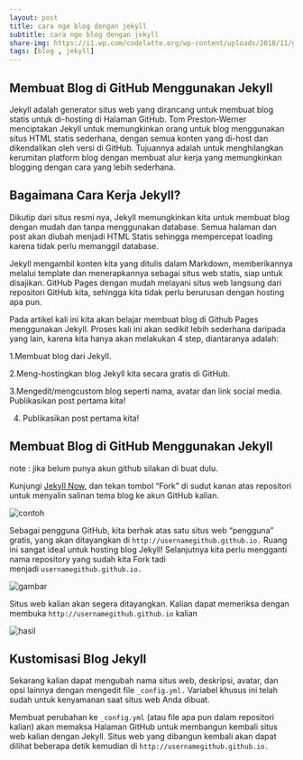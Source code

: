 ```yaml
---
layout: post
title: cara nge blog dengan jekyll
subtitle: cara nge blog dengan jekyll
share-img: https://i1.wp.com/codelatte.org/wp-content/uploads/2018/11/github-jekyll.png
tags: [blog , jekyll]
---
```


## Membuat Blog di GitHub Menggunakan Jekyll 

Jekyll adalah generator situs web yang dirancang untuk membuat blog statis untuk di-hosting di Halaman GitHub. Tom Preston-Werner menciptakan Jekyll untuk memungkinkan orang untuk blog menggunakan situs HTML statis sederhana, dengan semua konten yang di-host dan dikendalikan oleh versi di GitHub. Tujuannya adalah untuk menghilangkan kerumitan platform blog dengan membuat alur kerja yang memungkinkan blogging dengan cara yang lebih sederhana.

## Bagaimana Cara Kerja Jekyll?

Dikutip dari situs resmi nya, Jekyll memungkinkan kita untuk membuat blog dengan mudah dan tanpa menggunakan database. Semua halaman dan post akan diubah menjadi HTML Statis sehingga mempercepat loading karena tidak perlu memanggil database.

Jekyll mengambil konten kita yang ditulis dalam Markdown, memberikannya melalui template dan menerapkannya sebagai situs web statis, siap untuk disajikan. GitHub Pages dengan mudah melayani situs web langsung dari repositori GitHub kita, sehingga kita tidak perlu berurusan dengan hosting apa pun.





Pada artikel kali ini kita akan belajar membuat blog di Github Pages menggunakan Jekyll. Proses kali ini akan sedikit lebih sederhana daripada yang lain, karena kita hanya akan melakukan 4 step, diantaranya adalah:

1.Membuat blog dari Jekyll.

2.Meng-hostingkan blog Jekyll kita secara gratis di GitHub.

3.Mengedit/mengcustom blog seperti nama, avatar dan link social media.
Publikasikan post pertama kita!

4. Publikasikan post pertama kita!

## Membuat Blog di GitHub Menggunakan Jekyll

note : jika belum punya akun github silakan di buat dulu.


Kunjungi [Jekyll Now](http://www.github.com/barryclark/jekyll-now), dan tekan tombol “Fork” di sudut kanan atas repositori untuk menyalin salinan tema blog ke akun GitHub kalian.

![contoh](https://i0.wp.com/cloud.netlifyusercontent.com/assets/344dbf88-fdf9-42bb-adb4-46f01eedd629/cddcf942-6cc7-4a1f-bf1b-5066b5e553ec/step1.gif)

Sebagai pengguna GitHub, kita berhak atas satu situs web “pengguna” gratis, yang akan ditayangkan di ```http://usernamegithub.github.io.``` Ruang ini sangat ideal untuk hosting blog Jekyll! Selanjutnya kita perlu mengganti nama repository yang sudah kita Fork tadi menjadi ```usernamegithub.github.io.```

![gambar](https://i1.wp.com/codelatte.org/wp-content/uploads/2018/11/Screen-Shot-2018-11-01-at-8.12.45-PM.png)

Situs web kalian akan segera ditayangkan. Kalian dapat memeriksa dengan membuka ```http://usernamegithub.github.io``` kalian

![hasil](https://i0.wp.com/codelatte.org/wp-content/uploads/2018/11/Screen-Shot-2018-11-01-at-8.15.18-PM.png)


## Kustomisasi Blog Jekyll

Sekarang kalian dapat mengubah nama situs web, deskripsi, avatar, dan opsi lainnya dengan mengedit file ```_config.yml.``` Variabel khusus ini telah sudah untuk kenyamanan saat situs web Anda dibuat.

Membuat perubahan ke ```_config.yml``` (atau file apa pun dalam repositori kalian) akan memaksa Halaman GitHub untuk membangun kembali situs web kalian dengan Jekyll. Situs web yang dibangun kembali akan dapat dilihat beberapa detik kemudian di ```http://usernamegithub.github.io.``` 



